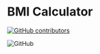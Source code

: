 # BMI Calculator
 
 [![GitHub contributors][contributors-shield]][contributors-url]
 
<!-- 
 ![GitHub contributors](https://img.shields.io/github/contributors/FatalError98/BMI-Calculator?style=for-the-badge) -->
![GitHub](https://img.shields.io/github/license/FatalError98/BMI-Calculator?style=for-the-badge)

<!-- MARKDOWN LINKS & IMAGES -->
<!-- https://www.markdownguide.org/basic-syntax/#reference-style-links -->

[contributors-shield]: https://img.shields.io/github/contributors/FatalError98/BMI-Calculator?style=for-the-badge
[contributors-url]: https://github.com/FatalError98/BMI-Calculator/graphs/contributors